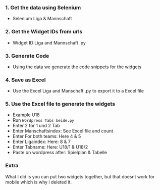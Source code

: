 ### 1. Get the data using Selenium

- Selenium Liga & Mannschaft

### 2. Get the Widget IDs from urls

- Widget ID Liga and Mannschaft .py

### 3. Generate Code

- Using the data we generate the code snippets for the widgets

### 4. Save as Excel

- Use the Excel Liga and Manschaft .py to export it to a Excel file

### 5. Use the Excel file to generate the widgets

- Example U18
- Run `Wordpress Tabs beide.py`
- Enter 2 for 1 und 2 Tab
- Enter Manschaftsindex: See Excel file and count
- Enter For both teams: Here 4 & 5
- Enter Ligaindex: Here: 8 & 7
- Enter Tabname: Here: U18/1 & U18/2
- Paste on wordpress after: Spielplan & Tabelle

### Extra

What I did is you can put two widgets together, but that doesnt work for mobile which is why i deleted it.
